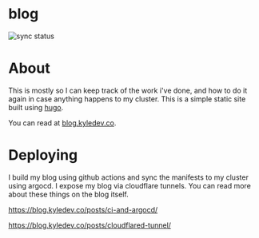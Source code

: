 # blog

![sync status](https://argocd.kyledev.co/api/badge?name=blog&revision=true)

# About

This is mostly so I can keep track of the work i've done, and how to do it again in case anything happens to my cluster. This is a simple static site built using [hugo](https://github.com/gohugoio/hugo).

You can read at [blog.kyledev.co](https://blog.kyledev.co).

# Deploying
I build my blog using github actions and sync the manifests to my cluster using argocd. I expose my blog via cloudflare tunnels. You can read more about these things on the blog itself.

https://blog.kyledev.co/posts/ci-and-argocd/

https://blog.kyledev.co/posts/cloudflared-tunnel/